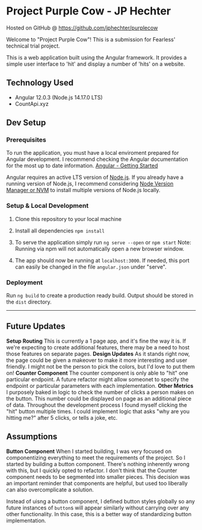 # Project Purple Cow - JP Hechter

Hosted on GitHub @ https://github.com/jphechter/purplecow

Welcome to "Project Purple Cow"! This is a submission for Fearless' technical trial project.

This is a web application built using the Angular framework. It provides a simple user interface to 'hit' and display a number of 'hits' on a website.

## Technology Used

- Angular 12.0.3 (Node.js 14.17.0 LTS)
- CountApi.xyz

## Dev Setup

### Prerequisites

To run the application, you must have a local enviroment prepared for Angular development. I recommend checking the Angular documentation for the most up to date information.
[Angular - Getting Started](https://angular.io/guide/setup-local)

Angular requires an active LTS version of [Node.js](https://nodejs.org). If you already have a running version of Node.js, I recommend considering [Node Version Manager or NVM](https://github.com/nvm-sh/nvm) to install multiple versions of Node.js locally.

### Setup & Local Development

1. Clone this repository to your local machine

2. Install all dependencies
   `npm install`

3. To serve the application simply run
   `ng serve --open` or `npm start`
   Note: Running via npm will not automatically open a new browser window.

4. The app should now be running at `localhost:3000`. If needed, this port can easily be changed in the file `angular.json` under "serve".

### Deployment

Run `ng build` to create a production ready build. Output should be stored in the `dist` directory.

---

## Future Updates

**Setup Routing**
This is currently a 1 page app, and it's fine the way it is. If we're expecting to create additional features, there may be a need to host those features on separate pages.
**Design Updates**
As it stands right now, the page could be given a makeover to make it more interesting and user friendly. I might not be the person to pick the colors, but I'd love to put them on!
**Counter Component**
The counter component is only able to "hit" one particular endpoint. A future refactor might allow someonet to specify the endpoint or particular parameters with each implementation.
**Other Metrics**
I purposely baked in logic to check the number of clicks a person makes on the button. This number could be displayed on page as an additional piece of data. Throughout the development process I found myself clicking the "hit" button multiple times. I could implement logic that asks "why are you hitting me?" after 5 clicks, or tells a joke, etc.

## Assumptions

**Button Component**
When I started building, I was very focused on componentizing everything to meet the requirements of the project. So I started by building a button component. There's nothing inherently wrong with this, but I quickly opted to refactor. I don't think that the Counter component needs to be segmented into smaller pieces. This decision was an important reminder that components are helpful, but used too liberally can also overcomplicate a solution.

Instead of uisng a button component, I defined button styles globally so any future instances of `button`s will appear similarly without carrying over any other functionality. In this case, this is a better way of standardizing button implementation.
